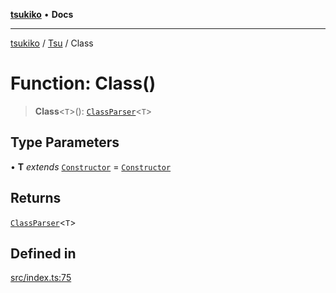 [**tsukiko**](../../../README.md) • **Docs**

***

[tsukiko](../../../README.md) / [Tsu](../README.md) / Class

# Function: Class()

> **Class**\<`T`\>(): [`ClassParser`](../../../classes/ClassParser.md)\<`T`\>

## Type Parameters

• **T** *extends* [`Constructor`](../../../type-aliases/Constructor.md) = [`Constructor`](../../../type-aliases/Constructor.md)

## Returns

[`ClassParser`](../../../classes/ClassParser.md)\<`T`\>

## Defined in

[src/index.ts:75](https://github.com/BIYUEHU/tsukiko/blob/eb4b04a16e9c40909bed9d6503bd49914851f300/src/index.ts#L75)
